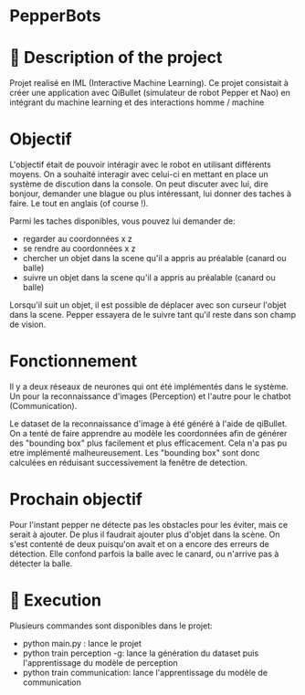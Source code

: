 # PepperBots

# 📝 Description of the project

Projet realisé en IML (Interactive Machine Learning). 
Ce projet consistait à créer une application avec QiBullet (simulateur de robot Pepper et Nao) en intégrant du machine learning et des interactions homme / machine

# Objectif

L'objectif était de pouvoir intéragir avec le robot en utilisant différents moyens. On a souhaité interagir avec celui-ci en mettant en place un système de discution dans la console. On peut discuter avec lui, dire bonjour, demander une blague ou plus intéressant, lui donner des taches à faire. Le tout en anglais (of course !). 

Parmi les taches disponibles, vous pouvez lui demander de:
* regarder au coordonnées x z
* se rendre au coordonnées x z
* chercher un objet dans la scene qu'il a appris au préalable (canard ou balle)
* suivre un objet dans la scene qu'il a appris au préalable (canard ou balle)

Lorsqu'il suit un objet, il est possible de déplacer avec son curseur l'objet dans la scene. Pepper essayera de le suivre tant qu'il reste dans son champ de vision.

# Fonctionnement

Il y a deux réseaux de neurones qui ont été implémentés dans le système. Un pour la reconnaissance d'images (Perception) et l'autre pour le chatbot (Communication).

Le dataset de la reconnaissance d'image à été généré à l'aide de qiBullet. On a tenté de faire apprendre au modèle les coordonnées afin de générer des "bounding box" plus facilement et plus efficacement. Cela n'a pas pu etre implémenté malheureusement. Les "bounding box" sont donc calculées en réduisant successivement la fenêtre de detection.

# Prochain objectif
Pour l'instant pepper ne détecte pas les obstacles pour les éviter, mais ce serait à ajouter. 
De plus il faudrait ajouter plus d'objet dans la scène. On s'est contenté de deux puisqu'on avait et on a encore des erreurs de détection. Elle confond parfois la balle avec le canard, ou n'arrive pas à détecter la balle.

# 📜 Execution

Plusieurs commandes sont disponibles dans le projet:

* python main.py : lance le projet
* python train perception -g: lance la génération du dataset puis l'apprentissage du modèle de perception
* python train communication: lance l'apprentissage du modèle de communication  